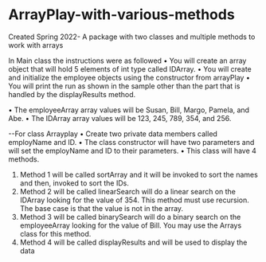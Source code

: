 # ArrayPlay-with-various-methods
Created Spring 2022- A package with two classes and multiple methods to work with arrays

In Main class the instructions were as followed 
•	You will create an array object that will hold 5 elements of int type called IDArray.
•	You will create and initialize the employee objects using the constructor from arrayPlay
•	You will print the run as shown in the sample other than the part that is handled by the displayResults method.

• The employeeArray array values will be Susan, Bill, Margo, Pamela, and Abe.
• The IDArray array values will be 123, 245, 789, 354, and 256.

--For class Arrayplay
•	Create two private data members called employName and ID.
•	The class constructor will have two parameters and will set the employName and ID to their parameters.
•	This class will have 4 methods.
1.	Method 1 will be called sortArray and it will be invoked to sort the names and then, invoked to sort the IDs.
2.	Method 2 will be called linearSearch will do a linear search on the IDArray looking for the value of 354. This method must use recursion. The base case is that the value is not in the array.
3.	Method 3 will be called binarySearch will do a binary search on the employeeArray looking for the value of Bill. You may use the Arrays class for this method.
4.	Method 4 will be called displayResults and will be used to display the data
